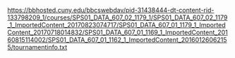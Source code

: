 https://bbhosted.cuny.edu/bbcswebdav/pid-31438444-dt-content-rid-133798209_1/courses/SPS01_DATA_607_02_1179_1/SPS01_DATA_607_02_1179_1_ImportedContent_20170823074717/SPS01_DATA_607_01_1179_1_ImportedContent_20170718014832/SPS01_DATA_607_01_1169_1_ImportedContent_20160815114002/SPS01_DATA_607_01_1162_1_ImportedContent_20160126062155/tournamentinfo.txt
